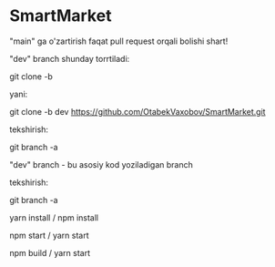 # SmartMarket

"main" ga o'zartirish faqat pull request orqali bolishi shart!

"dev" branch shunday torrtiladi:

git clone -b <branchname> <remote-repo-url>

yani:

git clone -b dev https://github.com/OtabekVaxobov/SmartMarket.git

tekshirish:

git branch -a

"dev" branch - bu asosiy kod yoziladigan branch

tekshirish:

git branch -a

yarn install / npm install

npm start / yarn start

npm build / yarn start


